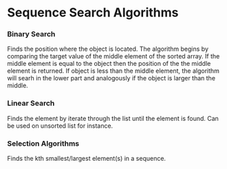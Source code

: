 Sequence Search Algorithms
======================================

### Binary Search
Finds the position where the object is located. The algorithm begins by comparing the target value of the middle element of the sorted array. If the middle element is equal to the object then the position of the the middle element is returned. If object is less than the middle element, the algorithm will searh in the lower part and analogously if the object is larger than the middle.

### Linear Search
Finds the element by iterate through the list until the element is found. Can be used on unsorted list for instance.

### Selection Algorithms
Finds the kth smallest/largest element(s) in a sequence.

